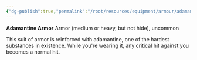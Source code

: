 ```yaml
---
{"dg-publish":true,"permalink":"/root/resources/equipment/armour/adamantine-armor/","title":"Adamantine Armor"}
---
```



**Adamantine Armor**
Armor (medium or heavy, but not hide), uncommon

This suit of armor is reinforced with adamantine, one of the hardest substances in existence. While you're wearing it, any critical hit against you becomes a normal hit.